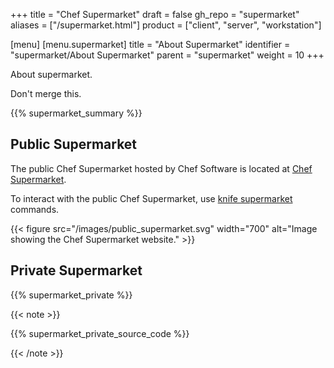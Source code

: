 +++
title = "Chef Supermarket"
draft = false
gh_repo = "supermarket"
aliases = ["/supermarket.html"]
product = ["client", "server", "workstation"]

[menu]
  [menu.supermarket]
    title = "About Supermarket"
    identifier = "supermarket/About Supermarket"
    parent = "supermarket"
    weight = 10
+++

About supermarket.

Don't merge this.

{{% supermarket_summary %}}

## Public Supermarket

The public Chef Supermarket hosted by Chef Software is located at [Chef
Supermarket](https://supermarket.chef.io/).

To interact with the public Chef Supermarket, use [knife
supermarket](/workstation/knife_supermarket/) commands.

{{< figure src="/images/public_supermarket.svg" width="700" alt="Image showing the Chef Supermarket website." >}}

## Private Supermarket

{{% supermarket_private %}}

{{< note >}}

{{% supermarket_private_source_code %}}

{{< /note >}}
